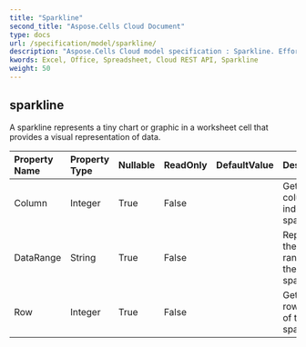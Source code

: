 ```yaml
---
title: "Sparkline"
second_title: "Aspose.Cells Cloud Document"
type: docs
url: /specification/model/sparkline/
description: "Aspose.Cells Cloud model specification : Sparkline. Effortlessly handle Excel and other spreadsheet documents with features like opening, generating, editing, splitting, merging, comparing, and converting."
kwords: Excel, Office, Spreadsheet, Cloud REST API, Sparkline
weight: 50
---
```


## **sparkline**

A sparkline represents a tiny chart or graphic in a worksheet cell that provides a visual representation of data.             

| Property Name | Property Type | Nullable |  ReadOnly | DefaultValue | Description | 
| :- | :- | :- |:- |  :- | :- |
| Column | Integer | True |  False |  | Gets the column index of the sparkline.  |  
| DataRange | String | True |  False |  | Represents the data range of the sparkline.  |  
| Row | Integer | True |  False |  | Gets the row index of the sparkline.  |  

